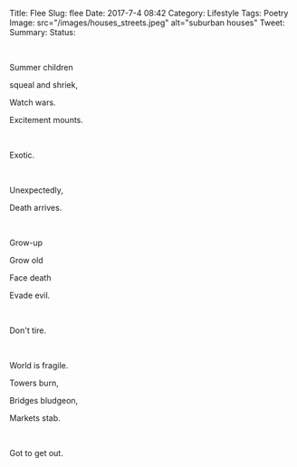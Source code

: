 Title: Flee
Slug: flee
Date: 2017-7-4 08:42
Category: Lifestyle
Tags: Poetry
Image: src="/images/houses_streets.jpeg" alt="suburban houses"
Tweet: 
Summary: 
Status: 

</br>

Summer children

squeal and shriek,

Watch wars.

Excitement mounts.

</br>

Exotic.

</br>

Unexpectedly,

Death arrives.

</br>

Grow-up

Grow old

Face death 

Evade evil.

</br>

Don't tire.

</br>

World is fragile.

Towers burn,

Bridges bludgeon,

Markets stab.

</br>

Got to get out.

</br>